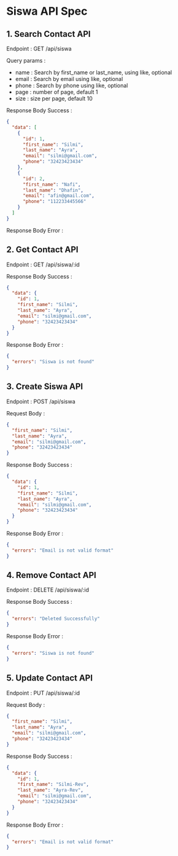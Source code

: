 # Siswa API Spec

## 1. Search Contact API

Endpoint : GET /api/siswa

Query params :

- name : Search by first_name or last_name, using like, optional
- email : Search by email using like, optional
- phone : Search by phone using like, optional
- page : number of page, default 1
- size : size per page, default 10

Response Body Success :

```json
{
  "data": [
    {
      "id": 1,
      "first_name": "Silmi",
      "last_name": "Ayra",
      "email": "silmi@gmail.com",
      "phone": "32423423434"
    },
    {
      "id": 2,
      "first_name": "Nafi",
      "last_name": "Dhafin",
      "email": "afin@gmail.com",
      "phone": "112233445566"
    }
  ]
}
```

Response Body Error :

## 2. Get Contact API

Endpoint : GET /api/siswa/:id

Response Body Success :

```json
{
  "data": {
    "id": 1,
    "first_name": "Silmi",
    "last_name": "Ayra",
    "email": "silmi@gmail.com",
    "phone": "32423423434"
  }
}
```

Response Body Error :

```json
{
  "errors": "Siswa is not found"
}
```

## 3. Create Siswa API

Endpoint : POST /api/siswa

Request Body :

```json
{
  "first_name": "Silmi",
  "last_name": "Ayra",
  "email": "silmi@gmail.com",
  "phone": "32423423434"
}
```

Response Body Success :

```json
{
  "data": {
    "id": 1,
    "first_name": "Silmi",
    "last_name": "Ayra",
    "email": "silmi@gmail.com",
    "phone": "32423423434"
  }
}
```

Response Body Error :

```json
{
  "errors": "Email is not valid format"
}
```

## 4. Remove Contact API

Endpoint : DELETE /api/siswa/:id

Response Body Success :

```json
{
  "errors": "Deleted Successfully"
}
```

Response Body Error :

```json
{
  "errors": "Siswa is not found"
}
```

## 5. Update Contact API

Endpoint : PUT /api/siswa/:id

Request Body :

```json
{
  "first_name": "Silmi",
  "last_name": "Ayra",
  "email": "silmi@gmail.com",
  "phone": "32423423434"
}
```

Response Body Success :

```json
{
  "data": {
    "id": 1,
    "first_name": "Silmi-Rev",
    "last_name": "Ayra-Rev",
    "email": "silmi@gmail.com",
    "phone": "32423423434"
  }
}
```

Response Body Error :

```json
{
  "errors": "Email is not valid format"
}
```